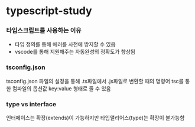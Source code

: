 # typescript-study
### 타입스크립트를 사용하는 이유
- 타입 정의를 통해 에러를 사전에 방지할 수 있음
- vscode를 통해 지원해주는 자동완성의 정확도가 향상됨

### tsconfig.json
tsconfig.json 파일의 설정을 통해 .ts파일에서 .js파일로 변환할 때의 명령어 tsc를 통한 컴파일의 옵션값 key:value 형태로 줄 수 있음

### type vs interface
인터페이스는 확장(extends)이 가능하지만 타입앨리어스(type)는 확장이 불가능함